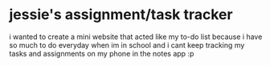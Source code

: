 # jessie's assignment/task tracker

i wanted to create a mini website that acted like my to-do list because i have so much to do everyday when im in school and i cant keep tracking my tasks and assignments on my phone in the notes app :p


